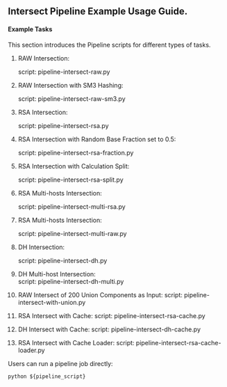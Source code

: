 ## Intersect Pipeline Example Usage Guide.

#### Example Tasks

This section introduces the Pipeline scripts for different types of tasks.

1. RAW Intersection:

    script: pipeline-intersect-raw.py

2. RAW Intersection with SM3 Hashing:

    script: pipeline-intersect-raw-sm3.py

3. RSA Intersection:

    script: pipeline-intersect-rsa.py

4. RSA Intersection with Random Base Fraction set to 0.5:

    script: pipeline-intersect-rsa-fraction.py

5. RSA Intersection with Calculation Split:

    script: pipeline-intersect-rsa-split.py

6. RSA Multi-hosts Intersection:

    script: pipeline-intersect-multi-rsa.py

7. RSA Multi-hosts Intersection:

    script: pipeline-intersect-multi-raw.py

8. DH Intersection:

    script: pipeline-intersect-dh.py

9. DH Multi-host Intersection:  
    script: pipeline-intersect-dh-multi.py

10. RAW Intersect of 200 Union Components as Input:
    script: pipeline-intersect-with-union.py

11. RSA Intersect with Cache:
    script: pipeline-intersect-rsa-cache.py
 
12. DH Intersect with Cache:
    script: pipeline-intersect-dh-cache.py   
    
13. RSA Intersect with Cache Loader:
    script: pipeline-intersect-rsa-cache-loader.py
    
Users can run a pipeline job directly:

    python ${pipeline_script}

